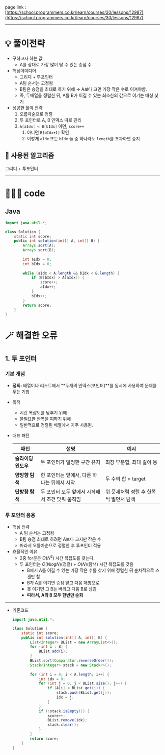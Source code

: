 page link : [https://school.programmers.co.kr/learn/courses/30/lessons/12987](https://school.programmers.co.kr/learn/courses/30/lessons/12987)

---

# 💡 풀이전략
- 구하고자 하는 값
    - A를 상대로 가장 많이 딸 수 있는 승점 수
- 핵심아이디어
    - 그리디 + 투포인터
    - A팀 순서는 고정됨
    - B팀은 승점을 최대로 하기 위해 → A보다 크면 가장 작은 수로 이겨야함.
    - 즉, 두배열을 정렬한 뒤, A를 B가 이길 수 있는 최소한의 값으로 이기는 매칭 찾기
- 성공한 풀이 전략
    1. 오름차순으로 정렬
    2. 투 포인터로 A, B 인덱스 따로 관리
    3. `A[aIdx] < B[bIdx]` 이면, `score++`
        1. 아니면 `B[bIdx+1]` 확인
        2. 이렇게 `aIdx` 또는 `bIdx` 둘 중 하나라도 `length`를 초과하면 중지

## 🎨 사용된 알고리즘
그리디 + 투포인터

---

# 🧑🏻‍💻 code

## Java

```java
import java.util.*;

class Solution {
    static int score;
    public int solution(int[] A, int[] B) {
        Arrays.sort(A);
        Arrays.sort(B);
        
        int aIdx = 0;
        int bIdx = 0;
        
        while (aIdx < A.length && bIdx < B.length) {
            if (B[bIdx] > A[aIdx]) {
                score++;
                aIdx++;
            }
            bIdx++;
        }
        return score;
    }
}
```

# 🪄 해결한 오류

## 1. 투 포인터

### 기본 개념

- **정의:** 배열이나 리스트에서 **두개의 인덱스(포인터)**를 동시에 사용하여 문제를 푸는 기법
- 목적
    - 시간 복잡도를 낮추기 위해
    - 불필요한 반복을 피하기 위해
    - 일반적으로 정렬된 배열에서 자주 사용됨.
- 대표 패턴
    
    
    | **패턴** | **설명** | **예시** |
    | --- | --- | --- |
    | **슬라이딩 윈도우** | 두 포인터가 일정한 구간 유지 | 최장 부분합, 최대 길이 등 |
    | **양방향 탐색** | 한 포인터는 앞에서, 다른 하나는 뒤에서 시작 | 두 수의 합 = target |
    | **단방향 탐색** | 두 포인터 모두 앞에서 시작해서 조건 맞춰 움직임 | 위 문제처럼 정렬 후 한쪽씩 밀면서 탐색 |

### 투 포인터 응용

- 핵심 전략
    - A 팀 순서는 고정됨
    - B팀 승점 최대로 하려면 A보다 크지만 작은 수
    - 따라서 오름차순으로 정렬한 후 투포인터 적용
- 효율적인 이유
    - 2중 for문은 $O(N^2)$ 시간 복잡도를 갖는다.
    - 투 포인터는 $O(N log N)$(정렬) + $O(N)$(탐색) 시간 복잡도를 갖음
        - B에서 A를 이길 수 있는 가장 작은 수를 찾기 위해 정렬한 뒤 순차적으로 스캔만 함
        - B가 A를 이기면 승점 얻고 다음 매칭으로
        - 못 이기면 그 B는 버리고 다음 B로 넘김
        - **따라서, A와 B 모두 한번만 순회**

---

- 기존코드
    
    ```java
    import java.util.*;
    
    class Solution {
        static int score;
        public int solution(int[] A, int[] B) {
            List<Integer> BList = new ArrayList<>();
            for (int i : B) {
                BList.add(i);
            }
            BList.sort(Comparator.reverseOrder());
            Stack<Integer> stack = new Stack<>();
            
            for (int i = 0; i < A.length; i++) {
                int idx = 0;
                for (int j = 0; j < BList.size(); j++) {
                    if (A[i] < BList.get(j)) {
                        stack.push(BList.get(j));
                        idx = j;
                    }
                }
                if (!stack.isEmpty()) {
                    score++;
                    BList.remove(idx);
                    stack.clear();
                }
            }
            return score;
        }
    }
    ```
